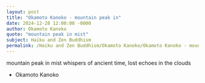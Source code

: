 ```yaml
---
layout: post
title: "Okamoto Kanoko - mountain peak in"
date: 2024-12-28 12:00:00 -0000
author: Okamoto Kanoko
quote: "mountain peak in mist"
subject: Haiku and Zen Buddhism
permalink: /Haiku and Zen Buddhism/Okamoto Kanoko/Okamoto Kanoko - mountain peak in
---
```


mountain peak in mist
whispers of ancient time, lost
echoes in the clouds

- Okamoto Kanoko
